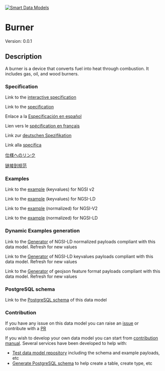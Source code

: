 [![Smart Data Models](https://smartdatamodels.org/wp-content/uploads/2022/01/SmartDataModels_logo.png "Logo")](https://smartdatamodels.org)
# Burner
Version: 0.0.1

## Description 

A burner is a device that converts fuel into heat through combustion. It includes gas, oil, and wood burners.
### Specification

Link to the [interactive specification](https://swagger.lab.fiware.org/?url=https://smart-data-models.github.io/dataModel.S4BLDG/Burner/swagger.yaml)

Link to the [specification](https://github.com/smart-data-models/dataModel.S4BLDG/blob/master/Burner/doc/spec.md)

Enlace a la [Especificación en español](https://github.com/smart-data-models/dataModel.S4BLDG/blob/master/Burner/doc/spec_ES.md)

Lien vers le [spécification en français](https://github.com/smart-data-models/dataModel.S4BLDG/blob/master/Burner/doc/spec_FR.md)

Link zur [deutschen Spezifikation](https://github.com/smart-data-models/dataModel.S4BLDG/blob/master/Burner/doc/spec_DE.md)

Link alla [specifica](https://github.com/smart-data-models/dataModel.S4BLDG/blob/master/Burner/doc/spec_IT.md)

[仕様へのリンク](https://github.com/smart-data-models/dataModel.S4BLDG/blob/master/Burner/doc/spec_JA.md)

[链接到规范](https://github.com/smart-data-models/dataModel.S4BLDG/blob/master/Burner/doc/spec_ZH.md)
### Examples

Link to the [example](https://smart-data-models.github.io/dataModel.S4BLDG/Burner/examples/example.json) (keyvalues) for NGSI v2

Link to the [example](https://smart-data-models.github.io/dataModel.S4BLDG/Burner/examples/example.jsonld) (keyvalues) for NGSI-LD

Link to the [example](https://smart-data-models.github.io/dataModel.S4BLDG/Burner/examples/example-normalized.json) (normalized) for NGSI-V2

Link to the [example](https://smart-data-models.github.io/dataModel.S4BLDG/Burner/examples/example-normalized.jsonld) (normalized) for NGSI-LD
### Dynamic Examples generation

Link to the [Generator](https://smartdatamodels.org/extra/ngsi-ld_generator.php?schemaUrl=https://raw.githubusercontent.com/smart-data-models/dataModel.S4BLDG/master/Burner/schema.json&email=info@smartdatamodels.org) of NGSI-LD normalized payloads compliant with this data model. Refresh for new values

Link to the [Generator](https://smartdatamodels.org/extra/ngsi-ld_generator_keyvalues.php?schemaUrl=https://raw.githubusercontent.com/smart-data-models/dataModel.S4BLDG/master/Burner/schema.json&email=info@smartdatamodels.org) of NGSI-LD keyvalues payloads compliant with this data model. Refresh for new values

Link to the [Generator](https://smartdatamodels.org/extra/geojson_features_generator.php?schemaUrl=https://raw.githubusercontent.com/smart-data-models/dataModel.S4BLDG/master/Burner/schema.json&email=info@smartdatamodels.org) of geojson feature format payloads compliant with this data model. Refresh for new values
### PostgreSQL schema

Link to the [PostgreSQL schema](https://github.com/smart-data-models/dataModel.S4BLDG/blob/master/Burner/schema.sql) of this data model
### Contribution

 If you have any issue on this data model you can raise an [issue](https://github.com/smart-data-models/dataModel.S4BLDG/issues)  or contribute with a [PR](https://github.com/smart-data-models/dataModel.S4BLDG/pulls)

 If you wish to develop your own data model you can start from [contribution manual](https://bit.ly/contribution_manual). Several services have been developed to help with: 
 - [Test data model repository](https://smartdatamodels.org/index.php/data-models-contribution-api/) including the schema and example payloads, etc
 - [Generate PostgreSQL schema](https://smartdatamodels.org/index.php/sql-service/) to help create a table, create type, etc